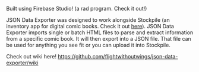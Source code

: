 Built using Firebase Studio! (a rad program. Check it out!)

JSON Data Exporter was designed to work alongside Stockpile (an inventory app for digital comic books. Check it out [here](https://github.com/flightwithoutwings/stockpile)). JSON Data Exporter imports single or batch HTML files to parse and extract information from a specific comic book. It will then export into a JSON file. That file can be used for anything you see fit or you can upload it into Stockpile. 

Check out wiki here!
https://github.com/flightwithoutwings/json-data-exporter/wiki
